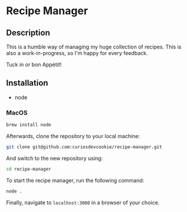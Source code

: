 # Recipe Manager

## Description

This is a humble way of managing my huge collection of recipes.
This is also a work-in-progress, so I'm happy for every feedback.

Tuck in or bon Appètit!

## Installation

- node

### MacOS

```zsh
brew install node
```

Afterwards, clone the repository to your local machine:

```zsh
git clone git@github.com:curiosdevcookie/recipe-manager.git
```

And switch to the new repository using:

```zsh
cd recipe-manager
```

To start the recipe manager, run the following command:

```zsh
node .
```
Finally, navigate to ```localhost:3000``` in a browser of your choice.
